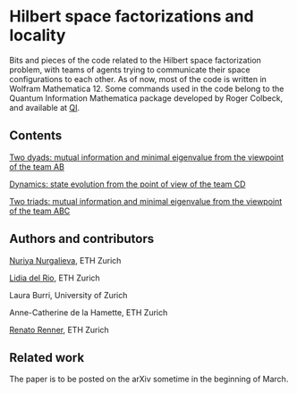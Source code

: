 # Hilbert space factorizations and locality

Bits and pieces of the code related to the Hilbert space factorization problem, with teams of agents trying to communicate their space configurations to each other. As of now, most of the code is written in Wolfram Mathematica 12.
Some commands used in the code belong to the Quantum Information Mathematica package developed by Roger Colbeck, and available at [QI](https://github.com/rogercolbeck/QI).

## Contents

[Two dyads: mutual information and minimal eigenvalue from the viewpoint of the team AB](https://github.com/jangnur/factorizations-and-locality/blob/master/two-dyads.nb)

[Dynamics: state evolution from the point of view of the team CD](https://github.com/jangnur/factorizations-and-locality/blob/master/dynamics.nb)

[Two triads: mutual information and minimal eigenvalue from the viewpoint of the team ABC](https://github.com/jangnur/factorizations-and-locality/blob/master/two-triads.nb)

## Authors and contributors

[Nuriya Nurgalieva](https://www.phys.ethz.ch/the-department/people/person-detail.MjMxNzEw.TGlzdC81MTUsMTE3MjU5OTI5OQ==.html), ETH Zurich

[Lidia del Rio](https://qit.ethz.ch/people/person-detail.html?persid=167060), ETH Zurich

Laura Burri, University of Zurich

Anne-Catherine de la Hamette, ETH Zurich

[Renato Renner](https://itp.phys.ethz.ch/people/person-detail.html?persid=59275), ETH Zurich

## Related work

The paper is to be posted on the arXiv sometime in the beginning of March.

